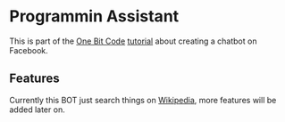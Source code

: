 # Programmin Assistant
This is part of the [One Bit Code](http://onebitcode.com) [tutorial](http://onebitcode.com/como-criar-um-chatbot/) about creating a chatbot on Facebook.  


## Features
Currently this BOT just search things on [Wikipedia](http://wikipedia.org),
more features will be added later on.


  
